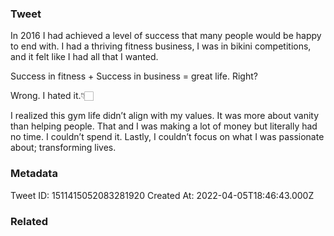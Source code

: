 ### Tweet
In 2016 I had achieved a level of success that many people would be happy to end with. I had a thriving fitness business, I was in bikini competitions, and it felt like I had all that I wanted.

Success in fitness + Success in business = great life. Right?

Wrong. I hated it.👇🏻

I realized this gym life didn’t align with my values. It was more about vanity than helping people. That and I was making a lot of money but literally had no time.  I couldn’t spend it. Lastly, I couldn’t focus on what I was passionate about; transforming lives.

### Metadata
Tweet ID: 1511415052083281920
Created At: 2022-04-05T18:46:43.000Z

### Related

